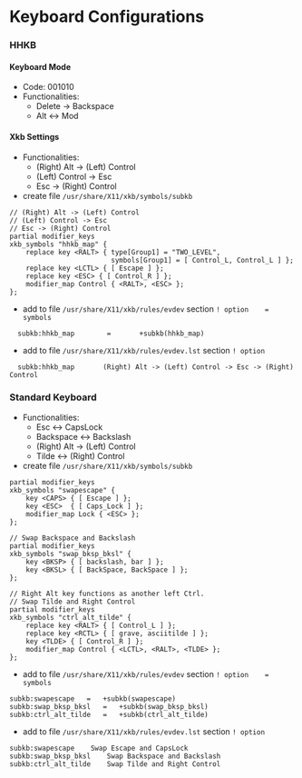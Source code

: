 # Keyboard Configurations

### HHKB

#### Keyboard Mode
- Code: 001010
- Functionalities:
  - Delete -> Backspace
  - Alt <-> Mod

#### Xkb Settings
- Functionalities:
  - (Right) Alt -> (Left) Control
  - (Left) Control -> Esc
  - Esc -> (Right) Control
- create file `/usr/share/X11/xkb/symbols/subkb`
```
// (Right) Alt -> (Left) Control
// (Left) Control -> Esc
// Esc -> (Right) Control
partial modifier_keys
xkb_symbols "hhkb_map" {
    replace key <RALT> { type[Group1] = "TWO_LEVEL",
                         symbols[Group1] = [ Control_L, Control_L ] };
    replace key <LCTL> { [ Escape ] };
    replace key <ESC> { [ Control_R ] };
    modifier_map Control { <RALT>, <ESC> };
};
```
- add to file `/usr/share/X11/xkb/rules/evdev` section `! option    =   symbols`
```
  subkb:hhkb_map        =       +subkb(hhkb_map)
```
- add to file `/usr/share/X11/xkb/rules/evdev.lst` section `! option`
```
  subkb:hhkb_map       (Right) Alt -> (Left) Control -> Esc -> (Right) Control
```

### Standard Keyboard
- Functionalities:
  - Esc <-> CapsLock
  - Backspace <-> Backslash
  - (Right) Alt -> (Left) Control
  - Tilde <-> (Right) Control
- create file `/usr/share/X11/xkb/symbols/subkb`
```
partial modifier_keys
xkb_symbols "swapescape" {
    key <CAPS> { [ Escape ] };
    key <ESC>  { [ Caps_Lock ] };
    modifier_map Lock { <ESC> };
};
 
// Swap Backspace and Backslash
partial modifier_keys
xkb_symbols "swap_bksp_bksl" {
    key <BKSP> { [ backslash, bar ] };
    key <BKSL> { [ BackSpace, BackSpace ] };
};

// Right Alt key functions as another left Ctrl.
// Swap Tilde and Right Control
partial modifier_keys
xkb_symbols "ctrl_alt_tilde" {
    replace key <RALT> { [ Control_L ] };
    replace key <RCTL> { [ grave, asciitilde ] };
    key <TLDE> { [ Control_R ] };
    modifier_map Control { <LCTL>, <RALT>, <TLDE> };
};
```
- add to file `/usr/share/X11/xkb/rules/evdev` section `! option    =   symbols`
```
subkb:swapescape   =   +subkb(swapescape)
subkb:swap_bksp_bksl   =   +subkb(swap_bksp_bksl)
subkb:ctrl_alt_tilde   =   +subkb(ctrl_alt_tilde)

```
- add to file `/usr/share/X11/xkb/rules/evdev.lst` section `! option`
```
subkb:swapescape    Swap Escape and CapsLock
subkb:swap_bksp_bksl    Swap Backspace and Backslash
subkb:ctrl_alt_tilde    Swap Tilde and Right Control
```
